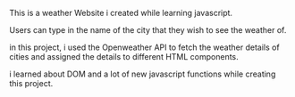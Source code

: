 This is a weather Website i created while learning javascript.

Users can type in the name of the city that they wish to see the weather of.

in this project, i used the Openweather API to fetch the weather details of cities and assigned the details to different HTML components.

i learned about DOM and a lot of new javascript functions while creating this project.
